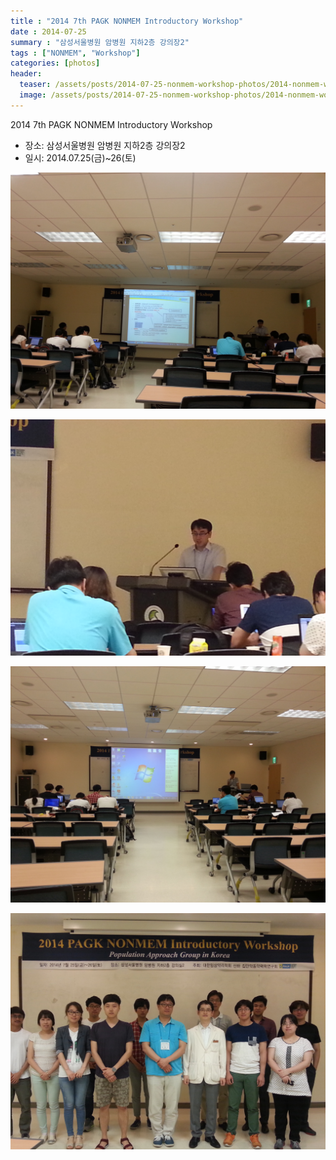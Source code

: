 ```yaml
---
title : "2014 7th PAGK NONMEM Introductory Workshop"
date : 2014-07-25
summary : "삼성서울병원 암병원 지하2층 강의장2"
tags : ["NONMEM", "Workshop"]
categories: [photos]
header:
  teaser: /assets/posts/2014-07-25-nonmem-workshop-photos/2014-nonmem-workshop.jpg
  image: /assets/posts/2014-07-25-nonmem-workshop-photos/2014-nonmem-workshop.jpg
---
```


2014 7th PAGK NONMEM Introductory Workshop

- 장소: 삼성서울병원 암병원 지하2층 강의장2
- 일시: 2014.07.25(금)~26(토)

![](/assets/posts/2014-07-25-nonmem-workshop-photos/2014-nonmem-1.jpg)

![](/assets/posts/2014-07-25-nonmem-workshop-photos/2014-nonmem-2.jpg)

![](/assets/posts/2014-07-25-nonmem-workshop-photos/2014-nonmem-3.jpg)

![](/assets/posts/2014-07-25-nonmem-workshop-photos/2014-nonmem-4.jpg)

